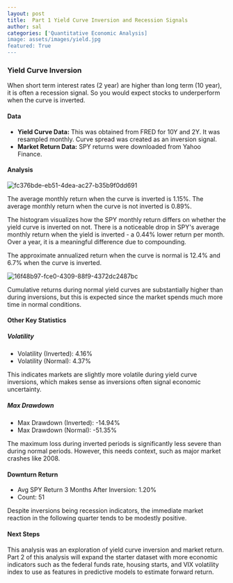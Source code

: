 ```yaml
---
layout: post
title:  Part 1 Yield Curve Inversion and Recession Signals
author: sal
categories: ['Quantitative Economic Analysis]
image: assets/images/yield.jpg
featured: True
---
```


### Yield Curve Inversion

When short term interest rates (2 year) are higher than long term (10 year), it is often a recession signal. So you would expect stocks to underperform when the curve is inverted. 

#### Data
* **Yield Curve Data:** This was obtained from FRED for 10Y and 2Y. It was resampled monthly. Curve spread was created as an inversion signal.
* **Market Return Data:** SPY returns were downloaded from Yahoo Finance. 

#### Analysis
![fc376bde-eb51-4dea-ac27-b35b9f0dd691](https://github.com/user-attachments/assets/262ddaf5-e06f-4d36-92b9-bdda25f31b9c)

The average monthly return when the curve is inverted is 1.15%. The average monthly return when the curve is not inverted is 0.89%.

The histogram visualizes how the SPY monthly return differs on whether the yield curve is inverted on not. There is a noticeable drop in SPY's average monthly return when the yield is inverted - a 0.44% lower return per month. Over a year, it is a meaningful difference due to compounding. 

The approximate annualized return when the curve is normal is 12.4% and 6.7% when the curve is inverted. 

![16f48b97-fce0-4309-88f9-4372dc2487bc](https://github.com/user-attachments/assets/872ed1f7-ead6-4197-a36b-822b8a3f07bb)

Cumulative returns during normal yield curves are substantially higher than during inversions, but this is expected since the market spends much more time in normal conditions.

#### **Other Key Statistics**

##### **Volatility**
* Volatility (Inverted): 4.16%
* Volatility (Normal): 4.37%

This indicates markets are slightly more volatile during yield curve inversions, which makes sense as inversions often signal economic uncertainty.

##### **Max Drawdown**
* Max Drawdown (Inverted): -14.94%
* Max Drawdown (Normal): -51.35%

The maximum loss during inverted periods is significantly less severe than during normal periods. However, this needs context, such as major market crashes like 2008.

#### **Downturn Return**
* Avg SPY Return 3 Months After Inversion: 1.20%
* Count: 51

Despite inversions being recession indicators, the immediate market reaction in the following quarter tends to be modestly positive.

#### Next Steps

This analysis was an exploration of yield curve inversion and market return. Part 2 of this analysis will expand the starter dataset with more economic indicators such as the federal funds rate, housing starts, and VIX volatility index to use as features in predictive models to estimate forward return. 

